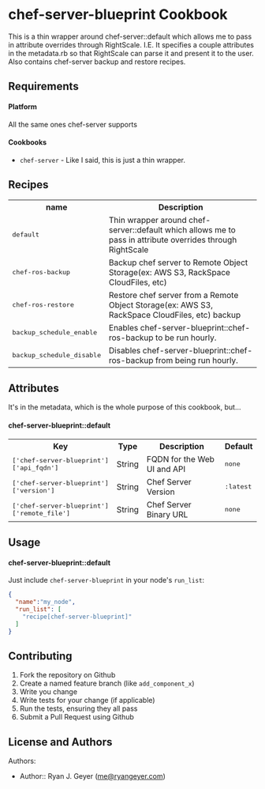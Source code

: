 chef-server-blueprint Cookbook
==============================
This is a thin wrapper around chef-server::default which allows me to pass in attribute overrides through RightScale.  I.E. It specifies a couple attributes in the metadata.rb so that RightScale can parse it and present it to the user. Also contains chef-server backup and restore recipes.

Requirements
------------

#### Platform
All the same ones chef-server supports

#### Cookbooks
- `chef-server` - Like I said, this is just a thin wrapper.

Recipes
----------
<table>
  <tr>
    <th>name</th>
    <th>Description</th>
  </tr>
  <tr>
    <td><tt>default</tt></td>
    <td>Thin wrapper around chef-server::default which allows me to pass in attribute overrides through RightScale</td>
  </tr>
  <tr>
    <td><tt>chef-ros-backup</tt></td>
    <td>Backup chef server to Remote Object Storage(ex: AWS S3, RackSpace CloudFiles, etc)</td>
  </tr>
  <tr>
    <td><tt>chef-ros-restore</tt></td>
    <td>Restore chef server from a  Remote Object Storage(ex: AWS S3, RackSpace CloudFiles, etc) backup</td>
  </tr>
  <tr>
    <td><tt>backup_schedule_enable</tt></td>
    <td>Enables chef-server-blueprint::chef-ros-backup to be run hourly.</td>
  </tr>
  <tr>
    <td><tt>backup_schedule_disable</tt></td>
    <td>Disables chef-server-blueprint::chef-ros-backup from being run hourly.</td>
  </tr>
</table>


Attributes
----------

It's in the metadata, which is the whole purpose of this cookbook, but...

#### chef-server-blueprint::default
<table>
  <tr>
    <th>Key</th>
    <th>Type</th>
    <th>Description</th>
    <th>Default</th>
  </tr>
  <tr>
    <td><tt>['chef-server-blueprint']['api_fqdn']</tt></td>
    <td>String</td>
    <td>FQDN for the Web UI and API</td>
    <td><tt>none</tt></td>
  </tr>
  <tr>
    <td><tt>['chef-server-blueprint']['version']</tt></td>
    <td>String</td>
    <td>Chef Server Version</td>
    <td><tt>:latest</tt></td>
  </tr>
  <tr>
    <td><tt>['chef-server-blueprint']['remote_file']</tt></td>
    <td>String</td>
    <td>Chef Server Binary URL</td>
    <td><tt>none</tt></td>
  </tr>
</table>

Usage
-----
#### chef-server-blueprint::default
Just include `chef-server-blueprint` in your node's `run_list`:

```json
{
  "name":"my_node",
  "run_list": [
    "recipe[chef-server-blueprint]"
  ]
}
```

Contributing
------------

1. Fork the repository on Github
2. Create a named feature branch (like `add_component_x`)
3. Write you change
4. Write tests for your change (if applicable)
5. Run the tests, ensuring they all pass
6. Submit a Pull Request using Github

License and Authors
-------------------
Authors:
- Author:: Ryan J. Geyer (me@ryangeyer.com)
